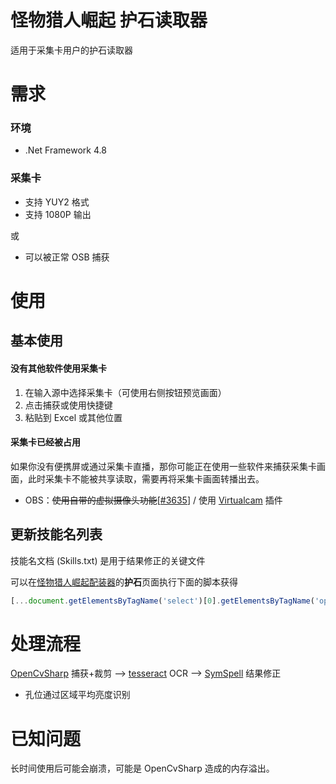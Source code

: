 # 怪物猎人崛起 护石读取器

适用于采集卡用户的护石读取器

# 需求

### 环境

-  .Net Framework 4.8

### 采集卡

- 支持 YUY2 格式
- 支持 1080P 输出

或

- 可以被正常 OSB 捕获

# 使用

## 基本使用

#### 没有其他软件使用采集卡

1. 在输入源中选择采集卡（可使用右侧按钮预览画面）
2. 点击捕获或使用快捷键
3. 粘贴到 Excel 或其他位置

#### 采集卡已经被占用

如果你没有便携屏或通过采集卡直播，那你可能正在使用一些软件来捕获采集卡画面，此时采集卡不能被共享读取，需要再将采集卡画面转播出去。

- OBS：~~使用自带的虚拟摄像头功能~~[[#3635](https://github.com/obsproject/obs-studio/issues/3635)] / 使用 [Virtualcam](https://obsproject.com/forum/resources/obs-virtualcam.949/) 插件

## 更新技能名列表

技能名文档 (Skills.txt) 是用于结果修正的关键文件

可以在[怪物猎人崛起配装器](https://mhrise.wiki-db.com/sim/?hl=zh-hans)的**护石**页面执行下面的脚本获得

```javascript
[...document.getElementsByTagName('select')[0].getElementsByTagName('option')].slice(1,-3).map(e=>e.textContent).join('\n');
```


# 处理流程

 [OpenCvSharp](https://github.com/shimat/opencvsharp) 捕获+裁剪 --> [tesseract](https://github.com/charlesw/tesseract) OCR --> [SymSpell](https://github.com/wolfgarbe/SymSpell) 结果修正

- 孔位通过区域平均亮度识别


# 已知问题

长时间使用后可能会崩溃，可能是 OpenCvSharp 造成的内存溢出。

